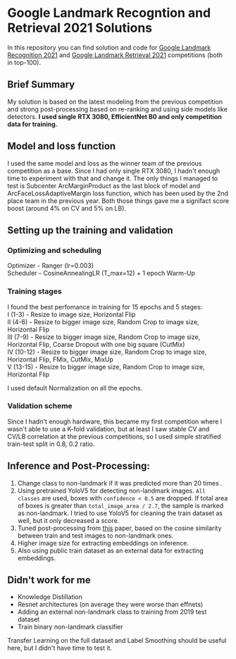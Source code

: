 # Google Landmark Recogntion and Retrieval 2021 Solutions

In this repository you can find solution and code for [Google Landmark Recognition 2021](https://www.kaggle.com/c/landmark-recognition-2021) and [Google Landmark Retrieval 2021](https://www.kaggle.com/c/landmark-retrieval-2021) competitions (both in top-100).

## Brief Summary 
My solution is based on the latest modeling from the previous competition and strong post-processing based on re-ranking and using side models like detectors. **I used single RTX 3080, EfficientNet B0 and only competition data for training.**

##  Model and loss function

I used the same model and loss as the winner team of the previous competition as a base. Since I had only single RTX 3080, I hadn't enough time to experiment with that and change it. The only things I managed to test is Subcenter ArcMarginProduct as the last block of model and ArcFaceLossAdaptiveMargin loss function, which has been used by the 2nd place team in the previous year. Both those things gave me a signifact score boost (around 4% on CV and 5% on LB). 

## Setting up the training and validation

### Optimizing and scheduling
Optimizer - Ranger (lr=0.003)  
Scheduler - CosineAnnealingLR (T_max=12) + 1 epoch Warm-Up

### Training stages
I found the best perfomance in training for 15 epochs and 5 stages:  
I (1-3) - Resize to image size, Horizontal Flip  
II (4-6) - Resize to bigger image size, Random Crop to image size, Horizontal Flip  
III (7-9) - Resize to bigger image size, Random Crop to image size, Horizontal Flip, Coarse Dropout with one big square (CutMix)  
IV (10-12) - Resize to bigger image size, Random Crop to image size, Horizontal Flip, FMix, CutMix, MixUp  
V (13-15) - Resize to bigger image size, Random Crop to image size, Horizontal Flip  

I used default Normalization on all the epochs.

### Validation scheme

Since I hadn't enough hardware, this became my first competition where I wasn't able to use a K-fold validation, but at least I saw stable CV and CV/LB correlation at the previous competitions, so I used simple stratified train-test split in 0.8, 0.2 ratio.

## Inference and Post-Processing:


1. Change class to non-landmark if it was predicted more than 20 times .
2. Using pretrained YoloV5 for detecting non-landmark images. `All classes` are used, boxes with `confidence < 0.5` are dropped. If total area of boxes is greater than `total_image_area / 2.7`, the sample is marked as non-landmark. 
I tried to use YoloV5 for cleaning the train dataset as well, but it only decreased a score.
3. Tuned post-processing from [this](https://arxiv.org/abs/2010.01650) paper, based on the cosine similarity between train and test images to non-landmark ones.
4. Higher image size for extracting embeddings on inference.
5. Also using public train dataset as an external data for extracting embeddings.

## Didn't work for me
- Knowledge Distillation 
- Resnet architectures (on average they were worse than effnets)
- Adding an external non-landmark class to training from 2019 test dataset
- Train binary non-landmark classifier

Transfer Learning on the full dataset and Label Smoothing should be useful here, but I didn't have time to test it.
